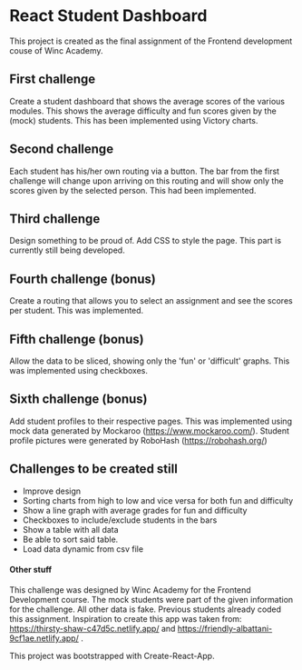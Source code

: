 # React Student Dashboard

This project is created as the final assignment of the Frontend development couse of Winc Academy. 

## First challenge
Create a student dashboard that shows the average scores of the various modules. This shows the average difficulty and fun scores given by the (mock) students. This has been implemented using Victory charts.

## Second challenge
Each student has his/her own routing via a button. The bar from the first challenge will change upon arriving on this routing and will show only the scores given by the selected person. This had been implemented.

## Third challenge
Design something to be proud of. Add CSS to style the page. This part is currently still being developed.

## Fourth challenge (bonus)
Create a routing that allows you to select an assignment and see the scores per student. This was implemented.

## Fifth challenge (bonus)
Allow the data to be sliced, showing only the 'fun' or 'difficult' graphs. This was implemented using checkboxes.

## Sixth challenge (bonus)
Add student profiles to their respective pages. This was implemented using mock data generated by Mockaroo (https://www.mockaroo.com/). Student profile pictures were generated by RoboHash (https://robohash.org/)

## Challenges to be created still
- Improve design
- Sorting charts from high to low and vice versa for both fun and difficulty
- Show a line graph with average grades for fun and difficulty
- Checkboxes to include/exclude students in the bars
- Show a table with all data
- Be able to sort said table.
- Load data dynamic from csv file



#### Other stuff
This challenge was designed by Winc Academy for the Frontend Development course.
The mock students were part of the given information for the challenge. All other data is fake.
Previous students already coded this assignment. Inspiration to create this app was taken from: https://thirsty-shaw-c47d5c.netlify.app/ and https://friendly-albattani-9cf1ae.netlify.app/ .

This project was bootstrapped with Create-React-App.